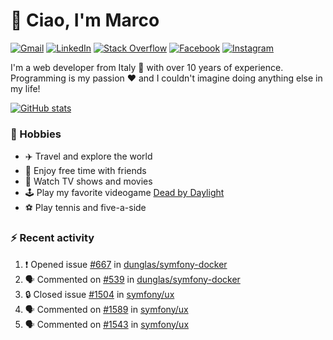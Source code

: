 # 👋 Ciao, I'm Marco

[![Gmail](https://img.shields.io/badge/Gmail-%23BB001B?style=flat-square&logo=gmail&logoColor=white)](mailto:gremo1982@gmail.com)
[![LinkedIn](https://img.shields.io/badge/LinkedIn-%230e76a8?style=flat-square&logo=linkedin)](https://www.linkedin.com/in/marco-polichetti)
[![Stack Overflow](https://img.shields.io/stackexchange/stackoverflow/r/220180?style=flat&logo=stackoverflow&label=Stack%20Overflow&color=%23F47F24)](https://stackoverflow.com/users/220180)
[![Facebook](https://img.shields.io/badge/-Facebook-%234267B2?style=flat-square&logo=facebook&logoColor=white)](https://www.facebook.com/marco.poliketti)
[![Instagram](https://img.shields.io/badge/-Instagram-%23C13584?style=flat-square&logo=instagram&logoColor=white)](https://www.instagram.com/marco.gremo)

I'm a web developer from Italy 🍕 with over 10 years of experience. Programming is my passion ❤️ and I couldn't imagine doing anything else in my life!

[![GitHub stats](https://github-readme-stats.vercel.app/api?username=gremo&show_icons=true&rank_icon=github&theme=transparent)](https://github.com/anuraghazra/github-readme-stats)

### 📅 Hobbies

- ✈️ Travel and explore the world
- 🍻 Enjoy free time with friends
- 🎥 Watch TV shows and movies
- 🕹️ Play my favorite videogame [Dead by Daylight](https://deadbydaylight.com)
- ⚽ Play tennis and five-a-side

### ⚡ Recent activity

<!--START_SECTION:activity-->
1. ❗ Opened issue [#667](https://github.com/dunglas/symfony-docker/issues/667) in [dunglas/symfony-docker](https://github.com/dunglas/symfony-docker)
2. 🗣 Commented on [#539](https://github.com/dunglas/symfony-docker/issues/539#issuecomment-2339720867) in [dunglas/symfony-docker](https://github.com/dunglas/symfony-docker)
3. 🔒 Closed issue [#1504](https://github.com/symfony/ux/issues/1504) in [symfony/ux](https://github.com/symfony/ux)
4. 🗣 Commented on [#1589](https://github.com/symfony/ux/issues/1589#issuecomment-2337736959) in [symfony/ux](https://github.com/symfony/ux)
5. 🗣 Commented on [#1543](https://github.com/symfony/ux/issues/1543#issuecomment-2336467983) in [symfony/ux](https://github.com/symfony/ux)
<!--END_SECTION:activity-->
